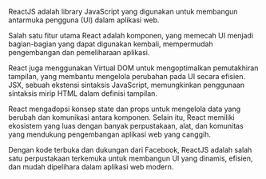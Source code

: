 ReactJS adalah library JavaScript yang digunakan untuk membangun antarmuka pengguna (UI) dalam aplikasi web. 

Salah satu fitur utama React adalah komponen, yang memecah UI menjadi bagian-bagian yang dapat digunakan kembali, mempermudah pengembangan dan pemeliharaan aplikasi. 

React juga menggunakan Virtual DOM untuk mengoptimalkan pemutakhiran tampilan, yang membantu mengelola perubahan pada UI secara efisien. JSX, sebuah ekstensi sintaksis JavaScript, memungkinkan penggunaan sintaksis mirip HTML dalam definisi tampilan. 

React mengadopsi konsep state dan props untuk mengelola data yang berubah dan komunikasi antara komponen. Selain itu, React memiliki ekosistem yang luas dengan banyak perpustakaan, alat, dan komunitas yang mendukung pengembangan aplikasi web yang canggih. 

Dengan kode terbuka dan dukungan dari Facebook, ReactJS adalah salah satu perpustakaan terkemuka untuk membangun UI yang dinamis, efisien, dan mudah dipelihara dalam aplikasi web modern.
